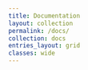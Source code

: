 ```yaml
---
title: Documentation
layout: collection
permalink: /docs/
collection: docs
entries_layout: grid
classes: wide
---
```

